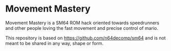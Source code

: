 # Movement Mastery

Movement Mastery is a SM64 ROM hack oriented towards speedrunners and other people loving the fast movement and precise control of mario.

This repository is based on https://github.com/n64decomp/sm64 and is not meant to be shared in any way, shape or form.